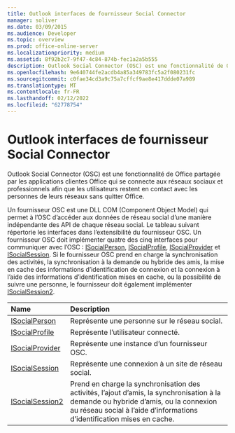 ```yaml
---
title: Outlook interfaces de fournisseur Social Connector
manager: soliver
ms.date: 03/09/2015
ms.audience: Developer
ms.topic: overview
ms.prod: office-online-server
ms.localizationpriority: medium
ms.assetid: 8f92b2c7-9f47-4c84-874b-fec1a2a5b555
description: Outlook Social Connector (OSC) est une fonctionnalité de Office partagée par les applications clientes Office qui se connecte aux réseaux sociaux et professionnels afin que les utilisateurs restent en contact avec les personnes de leurs réseaux sans quitter Office.
ms.openlocfilehash: 9e640744fe2acdb4a85a349783fc5a2f080231fc
ms.sourcegitcommit: c0fae34cd3a9c75a7cffcf9ae8e417ddde07a989
ms.translationtype: MT
ms.contentlocale: fr-FR
ms.lasthandoff: 02/12/2022
ms.locfileid: "62778754"
---
```

# <a name="outlook-social-connector-provider-interfaces"></a>Outlook interfaces de fournisseur Social Connector

Outlook Social Connector (OSC) est une fonctionnalité de Office partagée par les applications clientes Office qui se connecte aux réseaux sociaux et professionnels afin que les utilisateurs restent en contact avec les personnes de leurs réseaux sans quitter Office. 
  
Un fournisseur OSC est une DLL COM (Component Object Model) qui permet à l’OSC d’accéder aux données de réseau social d’une manière indépendante des API de chaque réseau social. Le tableau suivant répertorie les interfaces dans l’extensibilité du fournisseur OSC. Un fournisseur OSC doit implémenter quatre des cinq interfaces pour communiquer avec l’OSC : [ISocialPerson](isocialpersoniunknown.md), [ISocialProfile](isocialprofileisocialperson.md), [ISocialProvider](isocialprovideriunknown.md) et [ISocialSession](isocialsessioniunknown.md). Si le fournisseur OSC prend en charge la synchronisation des activités, la synchronisation à la demande ou hybride des amis, la mise en cache des informations d’identification de connexion et la connexion à l’aide des informations d’identification mises en cache, ou la possibilité de suivre une personne, le fournisseur doit également implémenter [ISocialSession2](isocialsession2iunknown.md).
  
|**Name**|**Description**|
|:-----|:-----|
|[ISocialPerson](isocialpersoniunknown.md) <br/> |Représente une personne sur le réseau social. |
|[ISocialProfile](isocialprofileisocialperson.md) <br/> |Représente l’utilisateur connecté. |
|[ISocialProvider](isocialprovideriunknown.md) <br/> |Représente une instance d’un fournisseur OSC. |
|[ISocialSession](isocialsessioniunknown.md) <br/> |Représente une connexion à un site de réseau social. |
|[ISocialSession2](isocialsession2iunknown.md) <br/> |Prend en charge la synchronisation des activités, l’ajout d’amis, la synchronisation à la demande ou hybride d’amis, ou la connexion au réseau social à l’aide d’informations d’identification mises en cache. |
   

